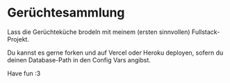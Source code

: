 # Gerüchtesammlung

Lass die Gerüchteküche brodeln mit meinem (ersten sinnvollen) Fullstack-Projekt.

Du kannst es gerne forken und auf Vercel oder Heroku deployen, sofern du deinen Database-Path in den Config Vars angibst.

Have fun :3

